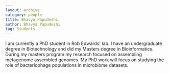 ```yaml
---
layout: archive
category: people
title: Bhavya Papudeshi
author: Bhavya Papudeshi
tag: Students
---
```


I am currently a PhD student in Rob Edwards' lab. <!--more--> I have an undergraduate degree in Biotechnology and did my 
Masters degree in Bioinformatics. During my masters program my research focused on assembling metagenome assembled 
genomes. My PhD work will focus on studying the role of bacteriophage populations in microbiome datasets.

